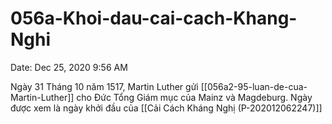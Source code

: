 # 056a-Khoi-dau-cai-cach-Khang-Nghi

Date: Dec 25, 2020 9:56 AM

Ngày 31 Tháng 10 năm 1517, Martin Luther gửi [[056a2-95-luan-de-cua-Martin-Luther]] cho Đức Tổng Giám mục của Mainz và Magdeburg. Ngày được xem là ngày khởi đầu của [[Cải Cách Kháng Nghị (P-202012062247)]]
